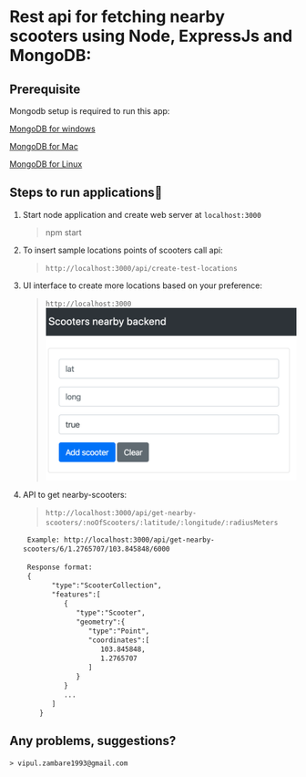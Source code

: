 # Rest api for fetching nearby scooters using Node, ExpressJs and MongoDB:

## Prerequisite
Mongodb setup is required to run this app:

[MongoDB for windows](https://docs.mongodb.com/manual/tutorial/install-mongodb-on-windows)

[MongoDB for Mac](https://docs.mongodb.com/manual/tutorial/install-mongodb-on-os-x/)


[MongoDB for Linux](https://docs.mongodb.com/manual/administration/install-on-linux/)


## Steps to run applications:rocket:

1.  Start node application and create web server at `localhost:3000`

    > npm start

2)  To insert sample locations points of scooters
    call api:

    > `http://localhost:3000/api/create-test-locations`

3)  UI interface to create more locations based on your preference:

    > `http://localhost:3000`
    > ![](add-scooter-ui.png)

4)  API to get nearby-scooters:

    > `http://localhost:3000/api/get-nearby-scooters/:noOfScooters/:latitude/:longitude/:radiusMeters`

         Example: http://localhost:3000/api/get-nearby-scooters/6/1.2765707/103.845848/6000
         
         Response format:
         {
               "type":"ScooterCollection",
               "features":[
                  {
                     "type":"Scooter",
                     "geometry":{
                        "type":"Point",
                        "coordinates":[
                           103.845848,
                           1.2765707
                        ]
                     }
                  }
                  ...
               ]
            }

## Any problems, suggestions?
    > vipul.zambare1993@gmail.com
